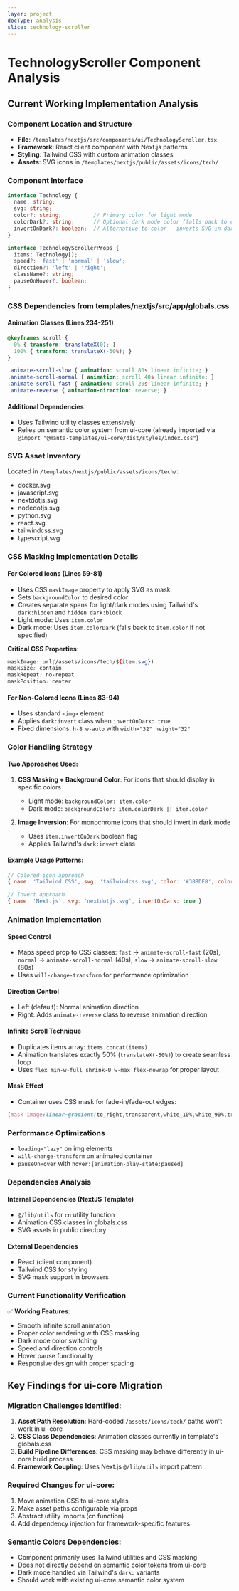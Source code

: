 ```yaml
---
layer: project
docType: analysis
slice: technology-scroller
---
```


# TechnologyScroller Component Analysis

## Current Working Implementation Analysis

### Component Location and Structure
- **File**: `/templates/nextjs/src/components/ui/TechnologyScroller.tsx`
- **Framework**: React client component with Next.js patterns
- **Styling**: Tailwind CSS with custom animation classes
- **Assets**: SVG icons in `/templates/nextjs/public/assets/icons/tech/`

### Component Interface
```typescript
interface Technology {
  name: string;
  svg: string;
  color?: string;          // Primary color for light mode
  colorDark?: string;      // Optional dark mode color (falls back to color)
  invertOnDark?: boolean;  // Alternative to color - inverts SVG in dark mode
}

interface TechnologyScrollerProps {
  items: Technology[];
  speed?: 'fast' | 'normal' | 'slow';
  direction?: 'left' | 'right';
  className?: string;
  pauseOnHover?: boolean;
}
```

### CSS Dependencies from templates/nextjs/src/app/globals.css

#### Animation Classes (Lines 234-251)
```css
@keyframes scroll {
  0% { transform: translateX(0); }
  100% { transform: translateX(-50%); }
}

.animate-scroll-slow { animation: scroll 80s linear infinite; }
.animate-scroll-normal { animation: scroll 40s linear infinite; }
.animate-scroll-fast { animation: scroll 20s linear infinite; }
.animate-reverse { animation-direction: reverse; }
```

#### Additional Dependencies
- Uses Tailwind utility classes extensively
- Relies on semantic color system from ui-core (already imported via `@import "@manta-templates/ui-core/dist/styles/index.css"`)

### SVG Asset Inventory
Located in `/templates/nextjs/public/assets/icons/tech/`:
- docker.svg
- javascript.svg
- nextdotjs.svg
- nodedotjs.svg
- python.svg
- react.svg
- tailwindcss.svg
- typescript.svg

### CSS Masking Implementation Details

#### For Colored Icons (Lines 59-81)
- Uses CSS `maskImage` property to apply SVG as mask
- Sets `backgroundColor` to desired color
- Creates separate spans for light/dark modes using Tailwind's `dark:hidden` and `hidden dark:block`
- Light mode: Uses `item.color`
- Dark mode: Uses `item.colorDark` (falls back to `item.color` if not specified)

**Critical CSS Properties**:
```css
maskImage: url(/assets/icons/tech/${item.svg})
maskSize: contain
maskRepeat: no-repeat
maskPosition: center
```

#### For Non-Colored Icons (Lines 83-94)
- Uses standard `<img>` element
- Applies `dark:invert` class when `invertOnDark: true`
- Fixed dimensions: `h-8 w-auto` with `width="32" height="32"`

### Color Handling Strategy

#### Two Approaches Used:
1. **CSS Masking + Background Color**: For icons that should display in specific colors
   - Light mode: `backgroundColor: item.color`
   - Dark mode: `backgroundColor: item.colorDark || item.color`
   
2. **Image Inversion**: For monochrome icons that should invert in dark mode
   - Uses `item.invertOnDark` boolean flag
   - Applies Tailwind's `dark:invert` class

#### Example Usage Patterns:
```javascript
// Colored icon approach
{ name: 'Tailwind CSS', svg: 'tailwindcss.svg', color: '#38BDF8', colorDark: '#38BDF8' }

// Invert approach  
{ name: 'Next.js', svg: 'nextdotjs.svg', invertOnDark: true }
```

### Animation Implementation

#### Speed Control
- Maps speed prop to CSS classes: `fast` → `animate-scroll-fast` (20s), `normal` → `animate-scroll-normal` (40s), `slow` → `animate-scroll-slow` (80s)
- Uses `will-change-transform` for performance optimization

#### Direction Control
- Left (default): Normal animation direction
- Right: Adds `animate-reverse` class to reverse animation direction

#### Infinite Scroll Technique
- Duplicates items array: `items.concat(items)` 
- Animation translates exactly 50% (`translateX(-50%)`) to create seamless loop
- Uses `flex min-w-full shrink-0 w-max flex-nowrap` for proper layout

#### Mask Effect
- Container uses CSS mask for fade-in/fade-out edges:
```css
[mask-image:linear-gradient(to_right,transparent,white_10%,white_90%,transparent)]
```

### Performance Optimizations
- `loading="lazy"` on img elements
- `will-change-transform` on animated container
- `pauseOnHover` with `hover:[animation-play-state:paused]`

### Dependencies Analysis

#### Internal Dependencies (NextJS Template)
- `@/lib/utils` for `cn` utility function
- Animation CSS classes in globals.css
- SVG assets in public directory

#### External Dependencies
- React (client component)
- Tailwind CSS for styling
- SVG mask support in browsers

### Current Functionality Verification
✅ **Working Features**:
- Smooth infinite scroll animation
- Proper color rendering with CSS masking
- Dark mode color switching
- Speed and direction controls
- Hover pause functionality
- Responsive design with proper spacing

## Key Findings for ui-core Migration

### Migration Challenges Identified:
1. **Asset Path Resolution**: Hard-coded `/assets/icons/tech/` paths won't work in ui-core
2. **CSS Class Dependencies**: Animation classes currently in template's globals.css
3. **Build Pipeline Differences**: CSS masking may behave differently in ui-core build process
4. **Framework Coupling**: Uses Next.js `@/lib/utils` import pattern

### Required Changes for ui-core:
1. Move animation CSS to ui-core styles
2. Make asset paths configurable via props
3. Abstract utility imports (cn function)
4. Add dependency injection for framework-specific features

### Semantic Colors Dependencies:
- Component primarily uses Tailwind utilities and CSS masking
- Does not directly depend on semantic color tokens from ui-core
- Dark mode handled via Tailwind's `dark:` variants
- Should work with existing ui-core semantic color system